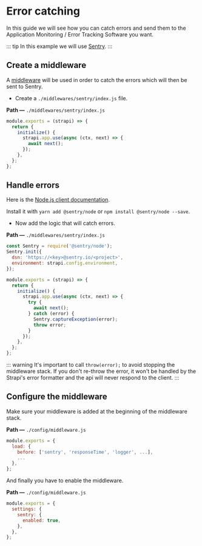 # Error catching

In this guide we will see how you can catch errors and send them to the Application Monitoring / Error Tracking Software you want.

::: tip
In this example we will use [Sentry](https://sentry.io).
:::

## Create a middleware

A [middleware](../concepts/middlewares.md) will be used in order to catch the errors which will then be sent to Sentry.

- Create a `./middlewares/sentry/index.js` file.

**Path —** `./middlewares/sentry/index.js`

```js
module.exports = (strapi) => {
  return {
    initialize() {
      strapi.app.use(async (ctx, next) => {
        await next();
      });
    },
  };
};
```

## Handle errors

Here is the [Node.js client documentation](https://docs.sentry.io/platforms/node/).

Install it with `yarn add @sentry/node` or `npm install @sentry/node --save`.

- Now add the logic that will catch errors.

**Path —** `./middlewares/sentry/index.js`

```js
const Sentry = require('@sentry/node');
Sentry.init({
  dsn: 'https://<key>@sentry.io/<project>',
  environment: strapi.config.environment,
});

module.exports = (strapi) => {
  return {
    initialize() {
      strapi.app.use(async (ctx, next) => {
        try {
          await next();
        } catch (error) {
          Sentry.captureException(error);
          throw error;
        }
      });
    },
  };
};
```

::: warning
It's important to call `throw(error);` to avoid stopping the middleware stack. If you don't re-throw the error, it won't be handled by the Strapi's error formatter and the api will never respond to the client.
:::

## Configure the middleware

Make sure your middleware is added at the beginning of the middleware stack.

**Path —** `./config/middleware.js`

```js
module.exports = {
  load: {
    before: ['sentry', 'responseTime', 'logger', ...],
    ...
  },
};
```

And finally you have to enable the middleware.

**Path —** `./config/middleware.js`

```js
module.exports = {
  settings: {
    sentry: {
      enabled: true,
    },
  },
};
```
